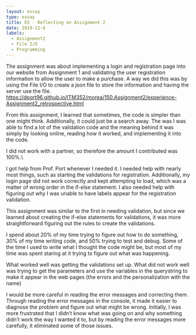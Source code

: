 ```yaml
---
layout: essay
type: essay
title: E5 - Reflecting on Assignment 2
date: 2019-12-4
labels:
  - Assignment2
  - File I/O
  - Programming
---
```


The assignment was about implementing a login and registration page into our website from Assignment 1 and validating the user registration information to allow the user to make a purchase. A way we did this was by using the File I/O to create a json file to store the information and having the server use the file.
https://dport96.github.io/ITM352/morea/150.Assignment2/experience-Assignment2_retrospective.html

From this assignment, I learned that sometimes, the code is simpler than one might think. Additionally, it could just be a search away. The was I was able to find a lot of the validation code and the meaning behind it was simply by looking online, reading how it worked, and implementing it into the code.

I did not work with a partner, so therefore the amount I contributed was 100%.\

I got help from Prof. Port whenever I needed it. I needed help with nearly most things, such as starting the validations for registration. Additionally, my login page did not work correctly and kept attempting to load, which was a matter of wrong order in the if-else statement. I also needed help with figuring out why I was unable to have labels appear for the registration validation.

This assignment was similar to the first in needing validation, but since we learned about creating the if-else statements for validations, it was more straightforward figuring out the rules to create the validations. 

I spend about 20% of my time trying to figure out how to do something, 30% of my time writing code, and 50% trying to test and debug. Some of the time I used to write what I thought the code might be, but most of my time was spent staring at it trying to figure out what was happening.

What worked well was getting the validations set up. What did not work well was trying to get the parameters and use the variables in the querystring to make it appear in the web pages (the errors and the personalization with the name)

I would be more careful in reading the error messages and correcting them. Through reading the error messages in the console, it made it easier to diagnose the problem and figure out what might be wrong. Initially, I was more frustrated that I didn’t know what was going on and why something didn’t work the way I wanted it to, but by reading the error messages more carefully, it eliminated some of those issues.
